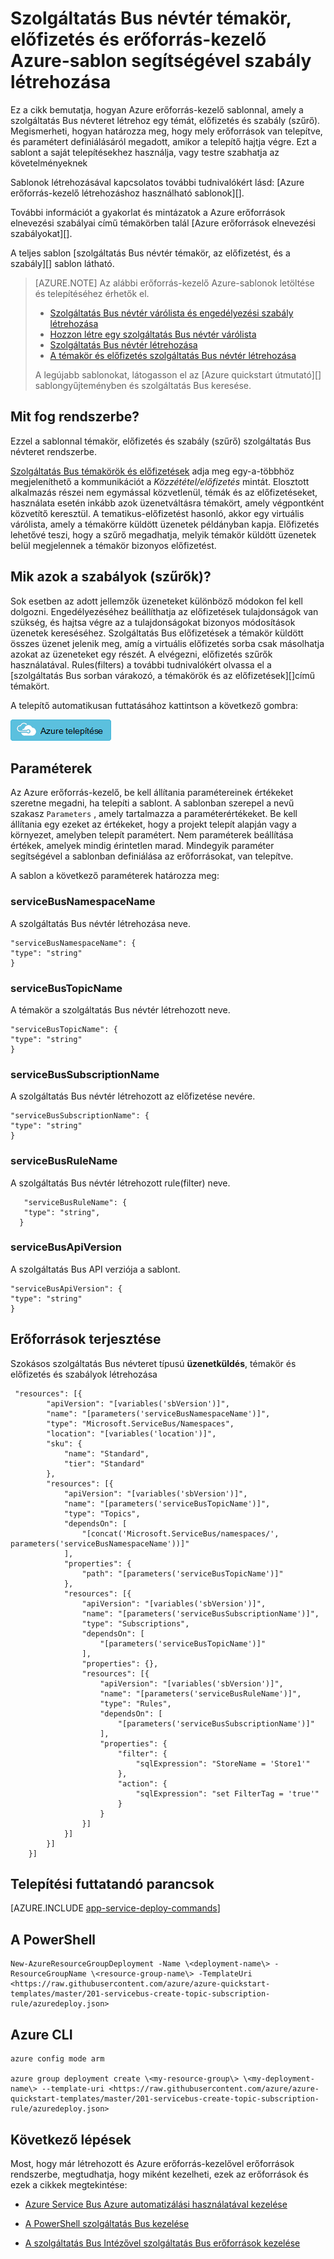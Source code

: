<properties
    pageTitle="Hozzon létre szolgáltatás Bus névteret témakör, az előfizetést, és a szabály egy erőforrás-kezelő Azure-sablon segítségével |} Microsoft Azure"
    description="Szolgáltatás Bus névtér témakör, előfizetés és erőforrás-kezelő Azure-sablon segítségével szabály létrehozása"
    services="service-bus"
    documentationCenter=".net"
    authors="ShubhaVijayasarathy"
    manager="timlt"
    editor=""/>

<tags
    ms.service="service-bus"
    ms.devlang="tbd"
    ms.topic="article"
    ms.tgt_pltfrm="dotnet"
    ms.workload="na"
    ms.date="10/25/2016"
    ms.author="ShubhaVijayasarathy"/>

# <a name="create-a-service-bus-namespace-with-topic-subscription-and-rule-using-an-azure-resource-manager-template"></a>Szolgáltatás Bus névtér témakör, előfizetés és erőforrás-kezelő Azure-sablon segítségével szabály létrehozása

Ez a cikk bemutatja, hogyan Azure erőforrás-kezelő sablonnal, amely a szolgáltatás Bus névteret létrehoz egy témát, előfizetés és szabály (szűrő). Megismerheti, hogyan határozza meg, hogy mely erőforrások van telepítve, és paramétert definiálásáról megadott, amikor a telepítő hajtja végre. Ezt a sablont a saját telepítésekhez használja, vagy testre szabhatja az követelményeknek

Sablonok létrehozásával kapcsolatos további tudnivalókért lásd: [Azure erőforrás-kezelő létrehozáshoz használható sablonok][].

További információt a gyakorlat és mintázatok a Azure erőforrások elnevezési szabályai című témakörben talál [Azure erőforrások elnevezési szabályokat][].

A teljes sablon [szolgáltatás Bus névtér témakör, az előfizetést, és a szabály][] sablon látható.

>[AZURE.NOTE] Az alábbi erőforrás-kezelő Azure-sablonok letöltése és telepítéséhez érhetők el.
>
>-    [Szolgáltatás Bus névtér várólista és engedélyezési szabály létrehozása](service-bus-resource-manager-namespace-auth-rule.md)
>-    [Hozzon létre egy szolgáltatás Bus névtér várólista](service-bus-resource-manager-namespace-queue.md)
>-    [Szolgáltatás Bus névtér létrehozása](service-bus-resource-manager-namespace.md)
>-    [A témakör és előfizetés szolgáltatás Bus névtér létrehozása](service-bus-resource-manager-namespace-topic.md)
>
>A legújabb sablonokat, látogasson el az [Azure quickstart útmutató][] sablongyűjteményben és szolgáltatás Bus keresése.

## <a name="what-will-you-deploy"></a>Mit fog rendszerbe?

Ezzel a sablonnal témakör, előfizetés és szabály (szűrő) szolgáltatás Bus névteret rendszerbe.

[Szolgáltatás Bus témakörök és előfizetések](service-bus-queues-topics-subscriptions.md#topics-and-subscriptions) adja meg egy-a-többhöz megjeleníthető a kommunikációt a *Közzététel/előfizetés* mintát. Elosztott alkalmazás részei nem egymással közvetlenül, témák és az előfizetéseket, használata esetén inkább azok üzenetváltásra témakört, amely végpontként közvetítő keresztül. A tematikus-előfizetést hasonló, akkor egy virtuális várólista, amely a témakörre küldött üzenetek példányban kapja. Előfizetés lehetővé teszi, hogy a szűrő megadhatja, melyik témakör küldött üzenetek belül megjelennek a témakör bizonyos előfizetést.

## <a name="what-are-rules-filters"></a>Mik azok a szabályok (szűrők)?

Sok esetben az adott jellemzők üzeneteket különböző módokon fel kell dolgozni. Engedélyezéséhez beállíthatja az előfizetések tulajdonságok van szükség, és hajtsa végre az a tulajdonságokat bizonyos módosítások üzenetek kereséséhez. Szolgáltatás Bus előfizetések a témakör küldött összes üzenet jelenik meg, amíg a virtuális előfizetés sorba csak másolhatja azokat az üzeneteket egy részét. A elvégezni, előfizetés szűrők használatával. Rules(filters) a további tudnivalókért olvassa el a [szolgáltatás Bus sorban várakozó, a témakörök és az előfizetések][]című témakört.

A telepítő automatikusan futtatásához kattintson a következő gombra:

[![Azure telepítése](./media/service-bus-resource-manager-namespace-topic/deploybutton.png)](https://portal.azure.com/#create/Microsoft.Template/uri/https%3A%2F%2Fraw.githubusercontent.com%2FAzure%2Fazure-quickstart-templates%2Fmaster%2F201-servicebus-create-topic-subscription-rule%2Fazuredeploy.json)

## <a name="parameters"></a>Paraméterek

Az Azure erőforrás-kezelő, be kell állítania paramétereinek értékeket szeretne megadni, ha telepíti a sablont. A sablonban szerepel a nevű szakasz `Parameters` , amely tartalmazza a paraméterértékeket. Be kell állítania egy ezeket az értékeket, hogy a projekt telepít alapján vagy a környezet, amelyben telepít paramétert. Nem paraméterek beállítása értékek, amelyek mindig érintetlen marad. Mindegyik paraméter segítségével a sablonban definiálása az erőforrásokat, van telepítve.

A sablon a következő paraméterek határozza meg:

### <a name="servicebusnamespacename"></a>serviceBusNamespaceName

A szolgáltatás Bus névtér létrehozása neve.

```
"serviceBusNamespaceName": {
"type": "string"
}
```

### <a name="servicebustopicname"></a>serviceBusTopicName

A témakör a szolgáltatás Bus névtér létrehozott neve.

```
"serviceBusTopicName": {
"type": "string"
}
```

### <a name="servicebussubscriptionname"></a>serviceBusSubscriptionName

A szolgáltatás Bus névtér létrehozott az előfizetése nevére.

```
"serviceBusSubscriptionName": {
"type": "string"
}
```
### <a name="servicebusrulename"></a>serviceBusRuleName

A szolgáltatás Bus névtér létrehozott rule(filter) neve.

```
   "serviceBusRuleName": {
   "type": "string",
  }
```
### <a name="servicebusapiversion"></a>serviceBusApiVersion

A szolgáltatás Bus API verziója a sablont.

```
"serviceBusApiVersion": {
"type": "string"
}
```
## <a name="resources-to-deploy"></a>Erőforrások terjesztése

Szokásos szolgáltatás Bus névteret típusú **üzenetküldés**, témakör és előfizetés és szabályok létrehozása

```
 "resources": [{
        "apiVersion": "[variables('sbVersion')]",
        "name": "[parameters('serviceBusNamespaceName')]",
        "type": "Microsoft.ServiceBus/Namespaces",
        "location": "[variables('location')]",
        "sku": {
            "name": "Standard",
            "tier": "Standard"
        },
        "resources": [{
            "apiVersion": "[variables('sbVersion')]",
            "name": "[parameters('serviceBusTopicName')]",
            "type": "Topics",
            "dependsOn": [
                "[concat('Microsoft.ServiceBus/namespaces/', parameters('serviceBusNamespaceName'))]"
            ],
            "properties": {
                "path": "[parameters('serviceBusTopicName')]"
            },
            "resources": [{
                "apiVersion": "[variables('sbVersion')]",
                "name": "[parameters('serviceBusSubscriptionName')]",
                "type": "Subscriptions",
                "dependsOn": [
                    "[parameters('serviceBusTopicName')]"
                ],
                "properties": {},
                "resources": [{
                    "apiVersion": "[variables('sbVersion')]",
                    "name": "[parameters('serviceBusRuleName')]",
                    "type": "Rules",
                    "dependsOn": [
                        "[parameters('serviceBusSubscriptionName')]"
                    ],
                    "properties": {
                        "filter": {
                            "sqlExpression": "StoreName = 'Store1'"
                        },
                        "action": {
                            "sqlExpression": "set FilterTag = 'true'"
                        }
                    }
                }]
            }]
        }]
    }]
```

## <a name="commands-to-run-deployment"></a>Telepítési futtatandó parancsok

[AZURE.INCLUDE [app-service-deploy-commands](../../includes/app-service-deploy-commands.md)]

## <a name="powershell"></a>A PowerShell

```
New-AzureResourceGroupDeployment -Name \<deployment-name\> -ResourceGroupName \<resource-group-name\> -TemplateUri <https://raw.githubusercontent.com/azure/azure-quickstart-templates/master/201-servicebus-create-topic-subscription-rule/azuredeploy.json>
```

## <a name="azure-cli"></a>Azure CLI

```
azure config mode arm

azure group deployment create \<my-resource-group\> \<my-deployment-name\> --template-uri <https://raw.githubusercontent.com/azure/azure-quickstart-templates/master/201-servicebus-create-topic-subscription-rule/azuredeploy.json>
```

## <a name="next-steps"></a>Következő lépések

Most, hogy már létrehozott és Azure erőforrás-kezelővel erőforrások rendszerbe, megtudhatja, hogy miként kezelheti, ezek az erőforrások és ezek a cikkek megtekintése:

- [Azure Service Bus Azure automatizálási használatával kezelése](service-bus-automation-manage.md)
- [A PowerShell szolgáltatás Bus kezelése](service-bus-powershell-how-to-provision.md)
- [A szolgáltatás Bus Intézővel szolgáltatás Bus erőforrások kezelése](https://code.msdn.microsoft.com/Service-Bus-Explorer-f2abca5a)


  [Erőforrás-kezelő Azure-sablonok létrehozása]: ../resource-group-authoring-templates.md
  [Azure quickstart útmutató sablonok]: https://azure.microsoft.com/documentation/templates/?term=service+bus
  [Learn more about Service Bus topics and subscriptions]: service-bus-queues-topics-subscriptions.md
  [Using Azure PowerShell with Azure Resource Manager]: ../powershell-azure-resource-manager.md
  [Using the Azure CLI for Mac, Linux, and Windows with Azure Resource Management]: ../xplat-cli-azure-resource-manager.md
  [Elnevezési szabályokat Azure erőforrások]: https://azure.microsoft.com/en-us/documentation/articles/guidance-naming-conventions/
  [Témakör, az előfizetést és a szabály szolgáltatás Bus névtere]: https://github.com/Azure/azure-quickstart-templates/blob/master/201-servicebus-create-topic-subscription-rule/
  [Szolgáltatás Bus sorban várakozó, témák és előfizetések]:service-bus-queues-topics-subscriptions.md
  

